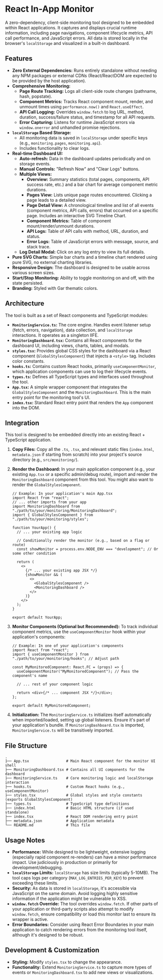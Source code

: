# React In-App Monitor

A zero-dependency, client-side monitoring tool designed to be embedded within React applications. It captures and displays crucial runtime information, including page navigations, component lifecycle metrics, API call performance, and JavaScript errors. All data is stored locally in the browser's `localStorage` and visualized in a built-in dashboard.

## Features

- **Zero External Dependencies:** Runs entirely standalone without needing any NPM packages or external CDNs (React/ReactDOM are expected to be provided by the host application).
- **Comprehensive Monitoring:**
  - **Page Route Tracking:** Logs all client-side route changes (pathname, hash, popstate).
  - **Component Metrics:** Tracks React component mount, render, and unmount times using `performance.now()` and `React.useEffect`.
  - **API Call Logging:** Overrides `window.fetch` to log URL, method, duration, success/failure status, and timestamp for all API requests.
  - **Error Capturing:** Listens for runtime JavaScript errors via `window.onerror` and unhandled promise rejections.
- **`localStorage` Based Storage:**
  - All monitoring data is saved in `localStorage` under specific keys (e.g., `monitoring.pages`, `monitoring.api`).
  - Includes functionality to clear logs.
- **Real-time Dashboard UI:**
  - **Auto-refresh:** Data in the dashboard updates periodically and on storage events.
  - **Manual Controls:** "Refresh Now" and "Clear Logs" buttons.
  - **Multiple Views:**
    - **Overview:** Summary statistics (total pages, components, API success rate, etc.) and a bar chart for average component metric durations.
    - **Pages View:** Lists unique page routes encountered. Clicking a page leads to a detailed view.
    - **Page Detail View:** A chronological timeline and list of all events (component metrics, API calls, errors) that occurred on a specific page. Includes an interactive SVG Timeline Chart.
    - **Component Metrics:** Table of component mount/render/unmount durations.
    - **API Logs:** Table of API calls with method, URL, duration, and status.
    - **Error Logs:** Table of JavaScript errors with message, source, and stack trace.
  - **Log Detail Modal:** Click on any log entry to view its full details.
- **Pure SVG Charts:** Simple bar charts and a timeline chart rendered using pure SVG, no external charting libraries.
- **Responsive Design:** The dashboard is designed to be usable across various screen sizes.
- **Start/Stop Monitoring:** Ability to toggle monitoring on and off, with the state persisted.
- **Branding:** Styled with Gar thematic colors.

## Architecture

The tool is built as a set of React components and TypeScript modules:

- **`MonitoringService.ts`:** The core engine. Handles event listener setup (fetch, errors, navigation), data collection, and `localStorage` interactions. It operates as a singleton IIFE.
- **`MonitoringDashboard.tsx`:** Contains all React components for the dashboard UI, including views, charts, tables, and modals.
- **`styles.tsx`:** Provides global CSS styles for the dashboard via a React component (`GlobalStylesComponent`) that injects a `<style>` tag. Includes color constants.
- **`hooks.ts`:** Contains custom React hooks, primarily `useComponentMonitor`, which application components can use to log their lifecycle events.
- **`types.ts`:** Defines all TypeScript types and interfaces used throughout the tool.
- **`App.tsx`:** A simple wrapper component that integrates the `GlobalStylesComponent` and the `MonitoringDashboard`. This is the main entry point for the monitoring tool's UI.
- **`index.tsx`:** Standard React entry point that renders the `App` component into the DOM.

## Integration

This tool is designed to be embedded directly into an existing React + TypeScript application.

1.  **Copy Files:** Copy all the `.ts`, `.tsx`, and relevant static files (`index.html`, `metadata.json` if starting from scratch) into your project's source directory (e.g., `src/monitoring/`).
2.  **Render the Dashboard:**
    In your main application component (e.g., your existing `App.tsx` or a specific admin/debug route), import and render the `MonitoringDashboard` component from this tool. You might also want to render the `GlobalStylesComponent`.

    ```tsx
    // Example: In your application's main App.tsx
    import React from "react";
    // ... other imports from your app
    import MonitoringDashboard from "./path/to/your/monitoring/MonitoringDashboard";
    import { GlobalStylesComponent } from "./path/to/your/monitoring/styles";

    function YourApp() {
      // ... your existing app logic

      // Conditionally render the monitor (e.g., based on a flag or route)
      const showMonitor = process.env.NODE_ENV === "development"; // Or some other condition

      return (
        <>
          {/* ... your existing app JSX */}
          {showMonitor && (
            <>
              <GlobalStylesComponent />
              <MonitoringDashboard />
            </>
          )}
        </>
      );
    }

    export default YourApp;
    ```

3.  **Monitor Components (Optional but Recommended):**
    To track individual component metrics, use the `useComponentMonitor` hook within your application's components:

    ```tsx
    // Example: In one of your application's components
    import React from "react";
    import { useComponentMonitor } from "./path/to/your/monitoring/hooks"; // Adjust path

    const MyMonitoredComponent: React.FC = (props) => {
      useComponentMonitor("MyMonitoredComponent"); // Pass the component's name

      // ... rest of your component logic

      return <div>{/* ... component JSX */}</div>;
    };

    export default MyMonitoredComponent;
    ```

4.  **Initialization:** The `MonitoringService.ts` initializes itself automatically when imported/loaded, setting up global listeners. Ensure it's part of your application's bundle. If `MonitoringDashboard.tsx` is imported, `MonitoringService.ts` will be transitively imported.

## File Structure

```
.
├── App.tsx                 # Main React component for the monitor UI shell
├── MonitoringDashboard.tsx # Contains all UI components for the dashboard
├── MonitoringService.ts    # Core monitoring logic and localStorage interaction
├── hooks.ts                # Custom React hooks (e.g., useComponentMonitor)
├── styles.tsx              # Global styles and style constants (exports GlobalStylesComponent)
├── types.ts                # TypeScript type definitions
├── index.html              # Basic HTML structure (if used standalone)
├── index.tsx               # React DOM rendering entry point
├── metadata.json           # Application metadata
└── README.md               # This file
```

## Usage Notes

- **Performance:** While designed to be lightweight, extensive logging (especially rapid component re-renders) can have a minor performance impact. Use judiciously in production or primarily for development/debugging.
- **`localStorage` Limits:** `localStorage` has size limits (typically 5-10MB). The tool caps logs per category (`MAX_LOG_ENTRIES_PER_KEY`) to prevent exceeding these limits.
- **Security:** As data is stored in `localStorage`, it's accessible via JavaScript on the same domain. Avoid logging highly sensitive information if the application might be vulnerable to XSS.
- **`window.fetch` Override:** The tool overrides `window.fetch`. If other parts of your application or third-party scripts also attempt to modify `window.fetch`, ensure compatibility or load this monitor last to ensure its wrapper is active.
- **Error Boundaries:** Consider using React Error Boundaries in your main application to catch rendering errors from the monitoring tool itself, although it's designed to be robust.

## Development & Customization

- **Styling:** Modify `styles.tsx` to change the appearance.
- **Functionality:** Extend `MonitoringService.ts` to capture more types of events or `MonitoringDashboard.tsx` to add new views or visualizations.

```

```
